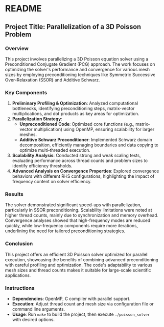 # README

## Project Title: Parallelization of a 3D Poisson Problem

### Overview
This project involves parallelizing a 3D Poisson equation solver using a Preconditioned Conjugate Gradient (PCG) approach. The work focuses on optimizing the solver's performance and convergence for various mesh sizes by employing preconditioning techniques like Symmetric Successive Over-Relaxation (SSOR) and Additive Schwarz. 

### Key Components
1. **Preliminary Profiling & Optimization**: Analyzed computational bottlenecks, identifying preconditioning steps, matrix-vector multiplications, and dot products as key areas for optimization.
2. **Parallelization Strategy**:
   - **Unpreconditioned Code**: Optimized core functions (e.g., matrix-vector multiplication) using OpenMP, ensuring scalability for larger meshes.
   - **Additive Schwarz Preconditioner**: Implemented Schwarz domain decomposition, efficiently managing boundaries and data copying to optimize multi-threaded execution.
3. **Scalability Analysis**: Conducted strong and weak scaling tests, evaluating performance across thread counts and problem sizes to identify efficiency thresholds.
4. **Advanced Analysis on Convergence Properties**: Explored convergence behaviors with different RHS configurations, highlighting the impact of frequency content on solver efficiency.

### Results
The solver demonstrated significant speed-ups with parallelization, particularly in SSOR preconditioning. Scalability limitations were noted at higher thread counts, mainly due to synchronization and memory overhead. Convergence analyses showed that high-frequency modes are reduced quickly, while low-frequency components require more iterations, underlining the need for tailored preconditioning strategies.

### Conclusion
This project offers an efficient 3D Poisson solver optimized for parallel execution, showcasing the benefits of combining advanced preconditioning with careful profiling and optimization. The code's adaptability to various mesh sizes and thread counts makes it suitable for large-scale scientific applications.

### Instructions
- **Dependencies**: OpenMP, C compiler with parallel support.
- **Execution**: Adjust thread count and mesh size via configuration file or command line arguments.
- **Usage**: Run `make` to build the project, then execute `./poisson_solver` with desired options.

